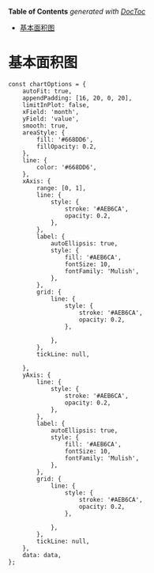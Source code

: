 <!-- START doctoc generated TOC please keep comment here to allow auto update -->
<!-- DON'T EDIT THIS SECTION, INSTEAD RE-RUN doctoc TO UPDATE -->
**Table of Contents**  *generated with [DocToc](https://github.com/thlorenz/doctoc)*

- [基本面积图](#%E5%9F%BA%E6%9C%AC%E9%9D%A2%E7%A7%AF%E5%9B%BE)

<!-- END doctoc generated TOC please keep comment here to allow auto update -->

# 基本面积图
```
const chartOptions = {
    autoFit: true,
    appendPadding: [16, 20, 0, 20],
    limitInPlot: false,
    xField: 'month',
    yField: 'value',
    smooth: true,
    areaStyle: {
        fill: '#668DD6',
        fillOpacity: 0.2,
    },
    line: {
        color: '#668DD6',
    },
    xAxis: {
        range: [0, 1],
        line: {
            style: {
                stroke: '#AEB6CA',
                opacity: 0.2,
            },
        },
        label: {
            autoEllipsis: true,
            style: {
                fill: '#AEB6CA',
                fontSize: 10,
                fontFamily: 'Mulish',
            },
        },
        grid: {
            line: {
                style: {
                    stroke: '#AEB6CA',
                    opacity: 0.2,
                },

            },
        },
        tickLine: null,

    },
    yAxis: {
        line: {
            style: {
                stroke: '#AEB6CA',
                opacity: 0.2,
            },
        },
        label: {
            autoEllipsis: true,
            style: {
                fill: '#AEB6CA',
                fontSize: 10,
                fontFamily: 'Mulish',
            },
        },
        grid: {
            line: {
                style: {
                    stroke: '#AEB6CA',
                    opacity: 0.2,
                },

            },
        },
        tickLine: null,
    },
    data: data,
};
```